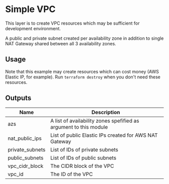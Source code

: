 # Simple VPC

This layer is to create VPC resources which may be sufficient for development environment.

A public and private subnet created per availability zone in addition to single NAT Gateway shared between all 3 availability zones.

## Usage

Note that this example may create resources which can cost money (AWS Elastic IP, for example). Run `terraform destroy` when you don't need these resources.

## Outputs

| Name | Description |
|------|-------------|
| azs | A list of availability zones spefified as argument to this module |
| nat\_public\_ips | List of public Elastic IPs created for AWS NAT Gateway |
| private\_subnets | List of IDs of private subnets |
| public\_subnets | List of IDs of public subnets |
| vpc\_cidr\_block | The CIDR block of the VPC |
| vpc\_id | The ID of the VPC |
